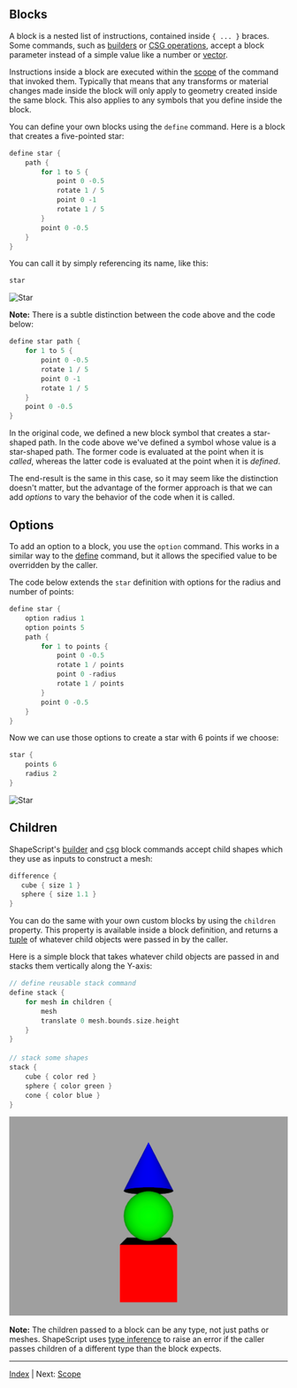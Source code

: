 Blocks
---

A block is a nested list of instructions, contained inside `{ ... }` braces. Some commands, such as [builders](builders.md) or [CSG operations](csg.md), accept a block parameter instead of a simple value like a number or [vector](literals.md#vectors-and-tuples).

Instructions inside a block are executed within the [scope](scope.md) of the command that invoked them. Typically that means that any transforms or material changes made inside the block will only apply to geometry created inside the same block. This also applies to any symbols that you define inside the block.

You can define your own blocks using the `define` command. Here is a block that creates a five-pointed star:

```swift
define star {
    path {
        for 1 to 5 {
            point 0 -0.5
            rotate 1 / 5
            point 0 -1
            rotate 1 / 5
        }
        point 0 -0.5
    }
}
```

You can call it by simply referencing its name, like this:

```swift
star
```

![Star](../images/star.png)

**Note:** There is a subtle distinction between the code above and the code below:

```swift
define star path {
    for 1 to 5 {
        point 0 -0.5
        rotate 1 / 5
        point 0 -1
        rotate 1 / 5
    }
    point 0 -0.5
}
```

In the original code, we defined a new block symbol that creates a star-shaped path. In the code above we've defined a symbol whose value is a star-shaped path. The former code is evaluated at the point when it is *called*, whereas the latter code is evaluated at the point when it is *defined*.

The end-result is the same in this case, so it may seem like the distinction doesn't matter, but the advantage of the former approach is that we can add *options* to vary the behavior of the code when it is called.

## Options

To add an option to a block, you use the `option` command. This works in a similar way to the [define](symbols.md) command, but it allows the specified value to be overridden by the caller.

The code below extends the `star` definition with options for the radius and number of points:

```swift
define star {
    option radius 1
    option points 5
    path {
        for 1 to points {
            point 0 -0.5
            rotate 1 / points
            point 0 -radius
            rotate 1 / points
        }
        point 0 -0.5
    }
}
```

Now we can use those options to create a star with 6 points if we choose:

```swift
star {
    points 6
    radius 2
}
```

![Star](../images/six-pointed-star.png)

## Children

ShapeScript's [builder](builders.md) and [csg](csg.md) block commands accept child shapes which they use as inputs to construct a mesh:

```swift
difference {
   cube { size 1 }
   sphere { size 1.1 }
}
```

You can do the same with your own custom blocks by using the `children` property. This property is available inside a block definition, and returns a [tuple](literals.md#vectors-and-tuples) of whatever child objects were passed in by the caller.

Here is a simple block that takes whatever child objects are passed in and stacks them vertically along the Y-axis:

```swift
// define reusable stack command
define stack {
    for mesh in children {
        mesh
        translate 0 mesh.bounds.size.height
    }
}

// stack some shapes
stack {
    cube { color red }
    sphere { color green }
    cone { color blue }
}
```

![Stacked shapes](../images/stacked-shapes.png)

**Note:** The children passed to a block can be any type, not just paths or meshes. ShapeScript uses [type inference](https://en.wikipedia.org/wiki/Type_inference) to raise an error if the caller passes children of a different type than the block expects.

---
[Index](index.md) | Next: [Scope](scope.md)
